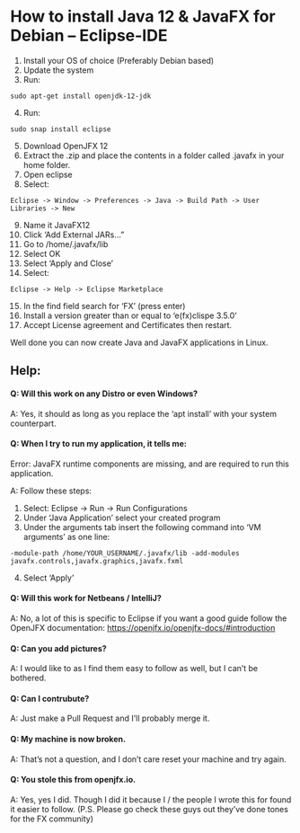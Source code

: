 # How to install Java 12 & JavaFX for Debian – Eclipse-IDE
1.	Install your OS of choice (Preferably Debian based)
2.	Update the system
3.	Run: 
```
sudo apt-get install openjdk-12-jdk
```
4.	Run:
```
sudo snap install eclipse
```
5.	Download OpenJFX 12
6.	Extract the .zip and place the contents in a folder called .javafx in your home folder.
7.	Open eclipse
8.	Select: 
```
Eclipse -> Window -> Preferences -> Java -> Build Path -> User Libraries -> New
```
9.	Name it JavaFX12
10.	Click ‘Add External JARs…”
11.	Go to /home/.javafx/lib
12.	Select OK
13.	Select ‘Apply and Close’
14.	Select: 
```
Eclipse -> Help -> Eclipse Marketplace
```
15.	In the find field search for ‘FX’ (press enter)
16.	Install a version greater than or equal to ‘e(fx)clispe 3.5.0’
17.	Accept License agreement and Certificates then restart.

Well done you can now create Java and JavaFX applications in Linux.

## Help:
#### Q: Will this work on any Distro or even Windows?

A: Yes, it should as long as you replace the ‘apt install’ with your system counterpart.


#### Q: When I try to run my application, it tells me:

Error: JavaFX runtime components are missing, and are required to run this application.

A: Follow these steps:
1.	Select: Eclipse -> Run -> Run Configurations
2.	Under ‘Java Application’ select your created program
3.	Under the arguments tab insert the following command into ‘VM arguments’ as one line:
```
-module-path /home/YOUR_USERNAME/.javafx/lib -add-modules javafx.controls,javafx.graphics,javafx.fxml
```
4.	Select ‘Apply’


#### Q: Will this work for Netbeans / IntelliJ?

A: No, a lot of this is specific to Eclipse if you want a good guide follow the OpenJFX documentation: 
https://openjfx.io/openjfx-docs/#introduction


#### Q: Can you add pictures?

A: I would like to as I find them easy to follow as well, but I can’t be bothered.


#### Q: Can I contrubute? 

A: Just make a Pull Request and I'll probably merge it.


#### Q: My machine is now broken.

A: That’s not a question, and I don’t care reset your machine and try again.


#### Q: You stole this from openjfx.io.

A: Yes, yes I did. Though I did it because I / the people I wrote this for found it easier to follow.
(P.S. Please go check these guys out they’ve done tones for the FX community)
